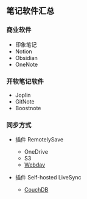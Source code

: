 ## 笔记软件汇总

### 商业软件
* 印象笔记
* Notion
* Obsidian
* OneNote

### 开软笔记软件
* Joplin
* GitNote
* Boostnote

### 同步方式
* 插件 RemotelySave
   - OneDrive
   - S3
   - [Webdav](https://erikluo.github.io/#/_posts/webdav)

* 插件 Self-hosted LiveSync
   - [CouchDB](https://erikluo.github.io/#/_posts/CouchDB)

